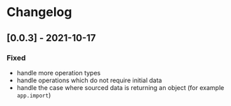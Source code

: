 # Changelog

## [0.0.3] - 2021-10-17

### Fixed

- handle more operation types
- handle operations which do not require initial data
- handle the case where sourced data is returning an object (for example `app.import`)
